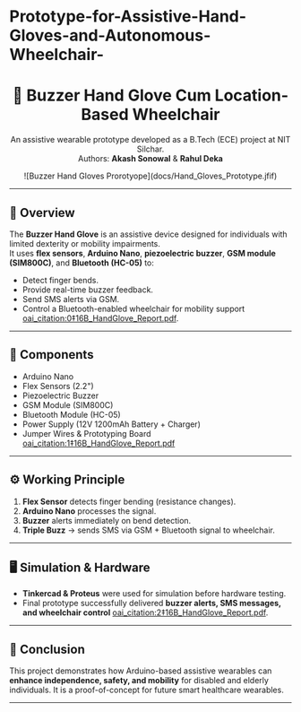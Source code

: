 # Prototype-for-Assistive-Hand-Gloves-and-Autonomous-Wheelchair-
<div align="center">

  <h1>🧤 Buzzer Hand Glove Cum Location-Based Wheelchair</h1>
  <p>
    An assistive wearable prototype developed as a B.Tech (ECE) project at NIT Silchar.<br>
    Authors: <b>Akash Sonowal</b> &amp; <b>Rahul Deka</b>
  </p>
  ![Buzzer Hand Gloves Prorotyope](docs/Hand_Gloves_Prototype.jfif)
 

</div>

---

## 📖 Overview
The **Buzzer Hand Glove** is an assistive device designed for individuals with limited dexterity or mobility impairments.  
It uses **flex sensors**, **Arduino Nano**, **piezoelectric buzzer**, **GSM module (SIM800C)**, and **Bluetooth (HC-05)** to:
- Detect finger bends.
- Provide real-time buzzer feedback.
- Send SMS alerts via GSM.
- Control a Bluetooth-enabled wheelchair for mobility support [oai_citation:0‡16B_HandGlove_Report.pdf](file-service://file-SAX9Ek8dJxcf8rYAQCqQxW).

---

## 🧰 Components
- Arduino Nano  
- Flex Sensors (2.2")  
- Piezoelectric Buzzer  
- GSM Module (SIM800C)  
- Bluetooth Module (HC-05)  
- Power Supply (12V 1200mAh Battery + Charger)  
- Jumper Wires & Prototyping Board [oai_citation:1‡16B_HandGlove_Report.pdf](file-service://file-SAX9Ek8dJxcf8rYAQCqQxW)

---

## ⚙️ Working Principle
1. **Flex Sensor** detects finger bending (resistance changes).  
2. **Arduino Nano** processes the signal.  
3. **Buzzer** alerts immediately on bend detection.  
4. **Triple Buzz** → sends SMS via GSM + Bluetooth signal to wheelchair.  

---

## 🖥️ Simulation & Hardware
- **Tinkercad & Proteus** were used for simulation before hardware testing.  
- Final prototype successfully delivered **buzzer alerts, SMS messages, and wheelchair control** [oai_citation:2‡16B_HandGlove_Report.pdf](file-service://file-SAX9Ek8dJxcf8rYAQCqQxW).

---

## 📌 Conclusion
This project demonstrates how Arduino-based assistive wearables can **enhance independence, safety, and mobility** for disabled and elderly individuals. It is a proof-of-concept for future smart healthcare wearables.

---



